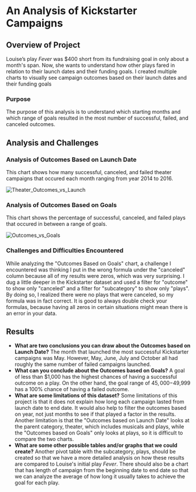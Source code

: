 # An Analysis of Kickstarter Campaigns
## Overview of Project
Louise’s play *Fever* was $400 short from its fundraising goal in only about a month's span. Now, she wants to understand how other plays fared in relation to their launch dates and their funding goals. I created multiple charts to visually see campaign outcomes based on their launch dates and their funding goals
### Purpose 
The purpose of this analysis is to understand which starting months and which range of goals resulted in the most number of successful, failed, and canceled outcomes.
## Analysis and Challenges

### Analysis of Outcomes Based on Launch Date
This chart shows how many successful, canceled, and failed theater campaigns that occured each month ranging from year 2014 to 2016.

![Theater_Outcomes_vs_Launch](https://user-images.githubusercontent.com/88408350/129803467-922ee355-5c67-4e89-ab79-9adc647ab949.PNG)

### Analysis of Outcomes Based on Goals
This chart shows the percentage of successful, canceled, and failed plays that occured in between a range of goals.

![Outcomes_vs_Goals](https://user-images.githubusercontent.com/88408350/129802943-e7085a25-98de-45dd-8376-95aa2d0e4fe2.PNG)

### Challenges and Difficulties Encountered
While analyzing the "Outcomes Based on Goals" chart, a challenge I encountered was thinking I put in the wrong formula under the "canceled" column because all of my results were zeros, which was very surprising. I dug a little deeper in the Kickstarter dataset and used a filter for "outcome" to show only "canceled" and a filter for "subcategory" to show only "plays". By doing so, I realized there were no plays that were canceled, so my formula was in fact correct. It is good to always double check your formulas, because having all zeros in certain situations might mean there is an error in your data.
## Results

- **What are two conclusions you can draw about the Outcomes based on Launch Date?**
  The month that launched the most successful Kickstarter campaigns was May. However, May, June, July and October all had roughly the same number of failed campaigns launched.
- **What can you conclude about the Outcomes based on Goals?**
  A goal of less than $1,000 has the highest chances of having a successful outcome on a play. On the other hand, the goal range of $45,000-$49,999 has a 100% chance of having a failed outcome.
- **What are some limitations of this dataset?**
  Some limitations of this project is that it does not explain how long each campaign lasted from launch date to end date. It would also help to filter the outcomes based on year, not just months to see if that played a factor in the results. Another limitation is that the "Outcomes based on Launch Date" looks at the parent category, theater, which includes musicals and plays, while the "Outcomes based on Goals" only looks at plays, so it is difficult to compare the two charts.  
- **What are some other possible tables and/or graphs that we could create?**
  Another pivot table with the subcategory, plays, should be created so that we have a more detailed analysis on how these results are compared to Louise's initial play *Fever*. There should also be a chart that has length of campaign from the beginning date to end date so that we can analyze the average of how long it usually takes to achieve the goal for each play. 

